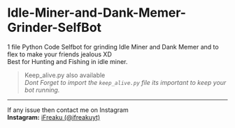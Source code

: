 # Idle-Miner-and-Dank-Memer-Grinder-SelfBot
1 file Python Code Selfbot for grinding Idle Miner and Dank Memer and to flex to make your friends jealous XD<br>
Best for Hunting and Fishing in idle miner.
> Keep_alive.py also available<br>
> *Dont Forget to import the `keep_alive.py` file its important to keep your bot running.*<br>
---
If any issue then contact me on Instagram<br>
**Instagram:** [iFreaku (@ifreakuyt)](https://www.instagram.com/ifreakuyt/)


